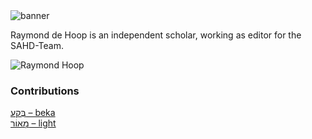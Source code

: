 <html><body><img id="banner" src="/sahd/images/banners/banner.png" alt="banner" /></body></html>

Raymond de Hoop is an independent scholar, working as editor for the SAHD-Team. 

![Raymond Hoop](../images/photos/raymond.png "Raymond Hoop")
### Contributions
[בֶּקַע – beka](../words/beka.md)<br>[מָאוֹר – light](../words/light.md)<br>